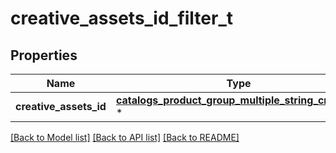 # creative_assets_id_filter_t

## Properties
Name | Type | Description | Notes
------------ | ------------- | ------------- | -------------
**creative_assets_id** | [**catalogs_product_group_multiple_string_criteria_t**](.md) \* |  | 

[[Back to Model list]](../README.md#documentation-for-models) [[Back to API list]](../README.md#documentation-for-api-endpoints) [[Back to README]](../README.md)


